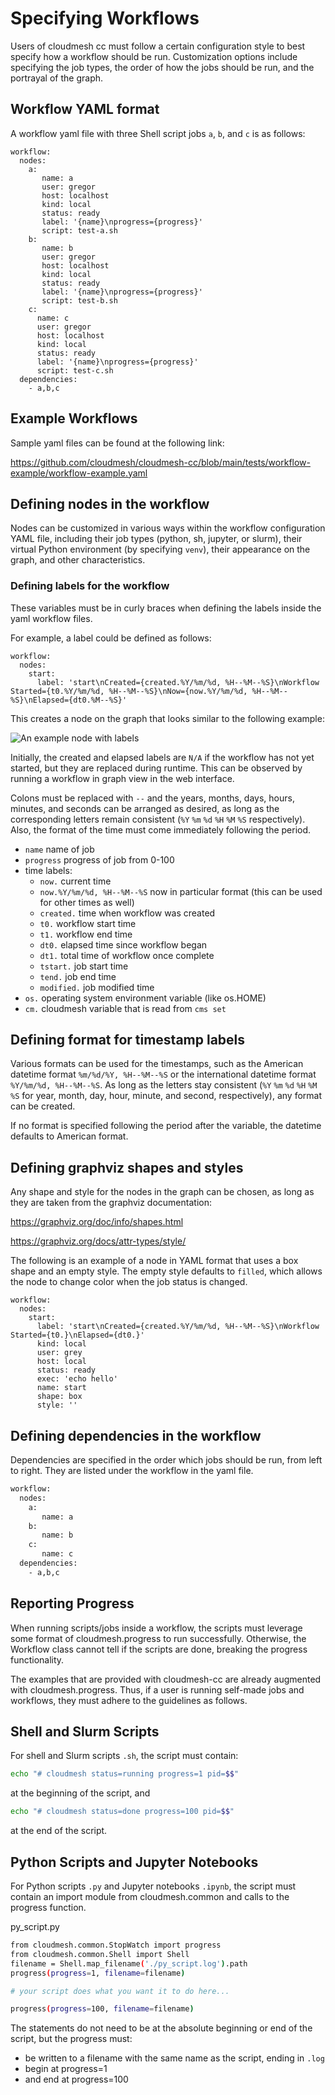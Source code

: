 # Specifying Workflows

Users of cloudmesh cc must follow a certain
configuration style to best specify how a
workflow should be run. Customization options
include specifying the job types, the order of
how the jobs should be run, and the portrayal
of the graph.

## Workflow YAML format

A workflow yaml file with three Shell script
jobs `a`, `b`, and `c` is as follows:

```text
workflow:
  nodes:
    a:
       name: a
       user: gregor
       host: localhost
       kind: local
       status: ready
       label: '{name}\nprogress={progress}'
       script: test-a.sh
    b:
       name: b
       user: gregor
       host: localhost
       kind: local
       status: ready
       label: '{name}\nprogress={progress}'
       script: test-b.sh
    c:
      name: c
      user: gregor
      host: localhost
      kind: local
      status: ready
      label: '{name}\nprogress={progress}'
      script: test-c.sh
  dependencies:
    - a,b,c
```

## Example Workflows

Sample yaml files can be found at the following link:

<https://github.com/cloudmesh/cloudmesh-cc/blob/main/tests/workflow-example/workflow-example.yaml>

## Defining nodes in the workflow

Nodes can be customized in various ways within the
workflow configuration YAML file, including their
job types (python, sh, jupyter, or slurm), their
virtual Python environment (by specifying `venv`),
their appearance on the graph, and other characteristics.

### Defining labels for the workflow

These variables must be in curly braces when
defining the labels inside the yaml workflow files.

For example, a label could be defined as follows:

```text
workflow:
  nodes:
    start:
      label: 'start\nCreated={created.%Y/%m/%d, %H--%M--%S}\nWorkflow Started={t0.%Y/%m/%d, %H--%M--%S}\nNow={now.%Y/%m/%d, %H--%M--%S}\nElapsed={dt0.%M--%S}'
```

This creates a node on the graph that looks similar to
the following example:

![An example node with labels](images/labelmaker-example.png)

Initially, the created and elapsed labels are `N/A` if the workflow
has not yet started, but they are replaced during runtime. This
can be observed by running a workflow in graph view in the web interface.

Colons must be replaced with `--` and the years, months,
days, hours, minutes, and seconds can be arranged as desired,
as long as the corresponding letters remain consistent
(`%Y` `%m` `%d` `%H` `%M` `%S` respectively). Also, the
format of the time must come immediately following the period.

* `name` name of job
* `progress` progress of job from 0-100 
* time labels:
  * `now.` current time
  * `now.%Y/%m/%d, %H--%M--%S` now in particular format
    (this can be used for other times as well)
  * `created.` time when workflow was created
  * `t0.` workflow start time
  * `t1.` workflow end time
  * `dt0.` elapsed time since workflow began
  * `dt1.` total time of workflow once complete
  * `tstart.` job start time
  * `tend.` job end time
  * `modified.` job modified time
* `os.` operating system environment variable (like os.HOME)
* `cm.` cloudmesh variable that is read from `cms set`

## Defining format for timestamp labels

Various formats can be used for the timestamps, such as
the American datetime format `%m/%d/%Y, %H--%M--%S`
or the international datetime format `%Y/%m/%d, %H--%M--%S`.
As long as the letters stay consistent
(`%Y` `%m` `%d` `%H` `%M` `%S` for year, month, day, hour, minute,
and second, respectively), any format can be created.

If no format is specified following the period after the variable,
the datetime defaults to American format.

## Defining graphviz shapes and styles

Any shape and style for the nodes in the graph can be
chosen, as long as they are taken from the graphviz documentation:

<https://graphviz.org/doc/info/shapes.html>

<https://graphviz.org/docs/attr-types/style/>

The following is an example of a node in YAML format
that uses a box shape and an empty style. The empty style
defaults to `filled`, which allows the node to change color
when the job status is changed.

```text
workflow:
  nodes:
    start:
      label: 'start\nCreated={created.%Y/%m/%d, %H--%M--%S}\nWorkflow Started={t0.}\nElapsed={dt0.}'
      kind: local
      user: grey
      host: local
      status: ready
      exec: 'echo hello'
      name: start
      shape: box
      style: ''
```

## Defining dependencies in the workflow

Dependencies are specified in the order which jobs should be
run, from left to right. They are listed under the workflow
in the yaml file.

```bash
workflow:
  nodes:
    a:
       name: a
    b:
       name: b
    c:
       name: c
  dependencies:
    - a,b,c
```

## Reporting Progress

When running scripts/jobs inside a workflow, the scripts must 
leverage some format of cloudmesh.progress to run successfully. 
Otherwise, the Workflow class cannot tell
if the scripts are done, breaking the progress functionality.

The examples that are provided with cloudmesh-cc are
already augmented with cloudmesh.progress. Thus, if a user is
running self-made jobs and workflows, they must adhere to the
guidelines as follows.

## Shell and Slurm Scripts

For shell and Slurm scripts `.sh`, the script must contain:

```bash
echo "# cloudmesh status=running progress=1 pid=$$"
```

at the beginning of the script, and

```bash
echo "# cloudmesh status=done progress=100 pid=$$"
```

at the end of the script.

## Python Scripts and Jupyter Notebooks

For Python scripts `.py` and Jupyter notebooks `.ipynb`,
the script must contain an import module from 
cloudmesh.common and calls to the progress function.

py_script.py

```bash
from cloudmesh.common.StopWatch import progress
from cloudmesh.common.Shell import Shell
filename = Shell.map_filename('./py_script.log').path
progress(progress=1, filename=filename)

# your script does what you want it to do here...

progress(progress=100, filename=filename)
```

The statements do not need to be at the absolute beginning
or end of the script, but the progress must:

- be written to a filename with the same name as the script,
ending in `.log`
- begin at progress=1
- and end at progress=100